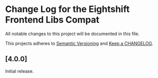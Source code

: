 
# Change Log for the Eightshift Frontend Libs Compat
All notable changes to this project will be documented in this file.

This projects adheres to [Semantic Versioning](https://semver.org/) and [Keep a CHANGELOG](https://keepachangelog.com/).

## [4.0.0]

Initial release.


[Unreleased]: https://github.com/infinum/eightshift-frontend-libs-compat/compare/master...HEAD
